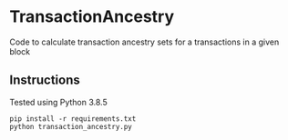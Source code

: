 # TransactionAncestry
Code to calculate transaction ancestry sets for a transactions in a given block

## Instructions

Tested using Python 3.8.5

```
pip install -r requirements.txt
python transaction_ancestry.py
```
